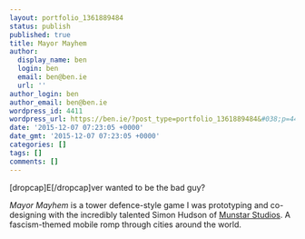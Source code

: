 ```yaml
---
layout: portfolio_1361889484
status: publish
published: true
title: Mayor Mayhem
author:
  display_name: ben
  login: ben
  email: ben@ben.ie
  url: ''
author_login: ben
author_email: ben@ben.ie
wordpress_id: 4411
wordpress_url: https://ben.ie/?post_type=portfolio_1361889484&#038;p=4411
date: '2015-12-07 07:23:05 +0000'
date_gmt: '2015-12-07 07:23:05 +0000'
categories: []
tags: []
comments: []
---
```

<p>[dropcap]E[/dropcap]ver wanted to be the bad guy?</p>
<p><em>Mayor Mayhem</em> is a tower defence-style game I was prototyping and co-designing with the incredibly talented Simon Hudson of <a href="https://www.munstarstudios.com" target="_blank" rel="noopener">Munstar Studios</a>. A fascism-themed mobile romp through cities around the world.</p>
<p>&nbsp;</p>
